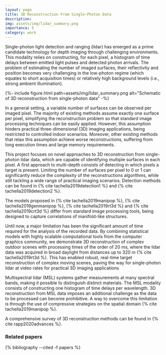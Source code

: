 ```yaml
---
layout: page
title: 3D Reconstruction From Single-Photon Data
description: 
img: assets/img/lidar_summary.png
importance: 5
category: work
---
```



Single-photon light detection and ranging (lidar) has emerged as a prime candidate technology for depth imaging through challenging environments. This modality relies on constructing, for each pixel, a histogram of time delays between emitted light pulses and detected photon arrivals. The problem of estimating the number of imaged surfaces, their reflectivity and position becomes very challenging in the low-photon regime (which equates to short acquisition times) or relatively high background levels (i.e., strong ambient illumination). 


{%- include figure.html  path=assets/img/lidar_summary.png  alt="Schematic of 3D reconstruction from single-photon data" -%}

In a general setting, a variable number of surfaces can be observed per imaged pixel. The majority of existing methods assume exactly one surface per pixel, simplifying the reconstruction problem so that standard image processing techniques can be easily applied. However, this assumption hinders practical three-dimensional (3D) imaging applications, being restricted to controlled indoor scenarios. Moreover, other existing methods that relax this assumption achieve worse reconstructions, suffering from long execution times and large memory requirements. 

This project focuses on novel approaches to 3D  reconstruction from single-photon lidar data, which are capable of identifying multiple surfaces in each pixel. A first approach to multi-depth consists of detecting in which pixels a target is present. Limiting the number of surfaces per pixel to 0 or 1 can significantly reduce the complexity of the reconstructions algorithms, while still tackling a wide range of practical imaging scenarios. Detection methods can be found in {% cite tachella2019detection1 %} and {% cite tachella2019detection2 %}.


The models proposed in {% cite tachella2019manipop %}, {% cite tachella2019genmanipop %},  {% cite tachella2019rt3d %} and {% cite tachella2019crt3d %} differ from standard image processing tools, being designed to capture correlations of manifold-like structures. 

Until now, a major limitation has been the significant amount of time required for the analysis of the recorded data. By combining statistical models with highly scalable computational tools from the computer graphics community, we demonstrate 3D reconstruction of complex outdoor scenes with processing times of the order of 20 ms, where the lidar data was acquired in broad daylight from distances up to 320 m {% cite tachella2019rt3d %}. This has enabled robust, real-time target reconstruction of complex moving scenes, paving the way for single-photon lidar at video rates for practical 3D imaging applications

Multispectral lidar (MSL) systems gather measurements at many spectral bands, making it possible to distinguish distinct materials. The MSL modality consists of constructing one histogram of time delays per wavelength. 3D reconstruction from MSL data imposes an additional challenge as the data to be processed can become prohibitive. A way to overcome this limitation is through the use of compressive strategies on the spatial domain {% cite tachella2019manipop %}. 

A comprehensive survey of 3D reconstruction methods can be found in {% cite rapp2020advances %}.

### Related papers
<div class="publications">
{% bibliography --cited -f papers %}
</div>